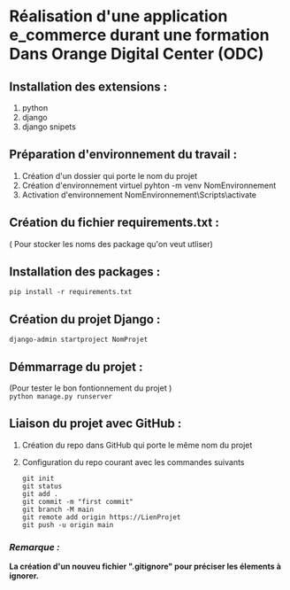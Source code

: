 # **Réalisation d'une application e_commerce durant une formation Dans Orange Digital Center (ODC)**

## Installation des extensions :
1. python
2. django
3. django snipets 

## Préparation d'environnement du travail :
1. Création d'un dossier qui porte le nom du projet
2. Création d'environnement virtuel 
    pyhton -m venv NomEnvironnement
3. Activation d'environnement
    NomEnvironnement\Scripts\activate

## Création du fichier requirements.txt :
( Pour stocker les noms des package qu'on veut utliser)

## Installation des packages :
    pip install -r requirements.txt

## Création du projet Django :
    django-admin startproject NomProjet

## Démmarrage du projet :
(Pour tester le bon fontionnement du projet )  
    `python manage.py runserver` 

## Liaison du projet avec GitHub :
1. Création du repo dans GitHub qui porte le même nom du projet
2. Configuration du repo courant avec les commandes suivants  

    `git init`  
    `git status`  
    `git add .`  
    `git commit -m "first commit"`  
    `git branch -M main`  
    `git remote add origin https://LienProjet`  
    `git push -u origin main`  
    
### ***Remarque :***
**La création d'un nouveu fichier ".gitignore" pour préciser les élements à ignorer.**

        
    
    